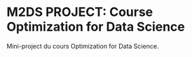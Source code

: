 # M2DS PROJECT: Course Optimization for Data Science

Mini-project du cours Optimization for Data Science.
